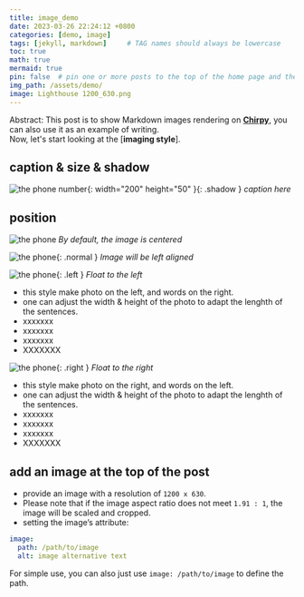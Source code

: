 ```yaml
---
title: image_demo
date: 2023-03-26 22:24:12 +0800
categories: [demo, image]
tags: [jekyll, markdown]     # TAG names should always be lowercase
toc: true
math: true
mermaid: true
pin: false  # pin one or more posts to the top of the home page and the fixed posts are sorted in reverse order according to their release date
img_path: /assets/demo/
image: Lighthouse 1200_630.png
---
```


Abstract: This post is to show Markdown images rendering on [**Chirpy**](https://github.com/cotes2020/jekyll-theme-chirpy/fork), you can also use it as an example of writing.  
Now, let's start looking at the [**imaging style**].

## caption & size & shadow
  
![the phone number](windows.png){: width="200" height="50" }{: .shadow }
_caption here_  

## position

![the phone](windows.png)
_By default, the image is centered_  
  
![the phone](windows.png){: .normal }
_Image will be left aligned_  
  
![the phone](windows.png){: .left }
_Float to the left_  
- this style make photo on the left, and words on the right.  
- one can adjust the width & height of the photo to adapt the lenghth of the sentences.  
- xxxxxxx
- xxxxxxx
- xxxxxxx
- XXXXXXX

![the phone](windows.png){: .right }
_Float to the right_  
- this style make photo on the right, and words on the left.  
- one can adjust the width & height of the photo to adapt the lenghth of the sentences.  
- xxxxxxx
- xxxxxxx
- xxxxxxx
- XXXXXXX 
  
## add an image at the top of the post

- provide an image with a resolution of `1200 x 630`.   
- Please note that if the image aspect ratio does not meet `1.91 : 1`, the image will be scaled and cropped.  
- setting the image’s attribute:
```yaml
image:
  path: /path/to/image
  alt: image alternative text
```
For simple use, you can also just use `image: /path/to/image` to define the path.
